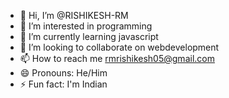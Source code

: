 - 👋 Hi, I’m @RISHIKESH-RM
- 👀 I’m interested in programming
- 🌱 I’m currently learning javascript
- 💞️ I’m looking to collaborate on webdevelopment
- 📫 How to reach me rmrishikesh05@gmail.com
- 😄 Pronouns: He/Him
- ⚡ Fun fact: I'm Indian

<!---
RISHIKESH-RM/RISHIKESH-RM is a ✨ special ✨ repository because its `README.md` (this file) appears on your GitHub profile.
You can click the Preview link to take a look at your changes.
--->
